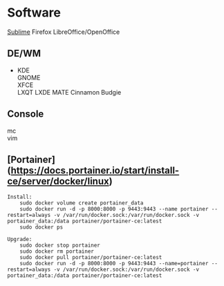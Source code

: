 # Software
[Sublime](https://www.sublimetext.com/docs/linux_repositories.html)
Firefox
LibreOffice/OpenOffice

## DE/WM
+ KDE  
GNOME  
XFCE  
LXQT
LXDE
MATE
Cinnamon
Budgie

## Console
mc  
vim  

## [Portainer] (https://docs.portainer.io/start/install-ce/server/docker/linux)
```
Install:
    sudo docker volume create portainer_data
    sudo docker run -d -p 8000:8000 -p 9443:9443 --name portainer --restart=always -v /var/run/docker.sock:/var/run/docker.sock -v portainer_data:/data portainer/portainer-ce:latest
    sudo docker ps

Upgrade:
    sudo docker stop portainer
    sudo docker rm portainer
    sudo docker pull portainer/portainer-ce:latest
    sudo docker run -d -p 8000:8000 -p 9443:9443 --name=portainer --restart=always -v /var/run/docker.sock:/var/run/docker.sock -v portainer_data:/data portainer/portainer-ce:latest
```
